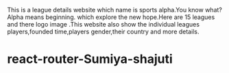 This is a league details website which name is sports alpha.You know what?Alpha means beginning.
which explore the new hope.Here are 15 leagues and there logo image .This website also show the individual leagues players,founded time,players gender,their country and more details.


# react-router-Sumiya-shajuti
